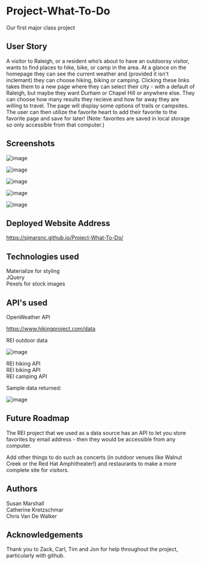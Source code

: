 # Project-What-To-Do
Our first major class project

## User Story

A visitor to Raleigh, or a resident who’s about to have an outdoorsy visitor, wants to find places to hike, bike, or camp in the area. At a glance on the homepage they can see the current weather and (provided it isn't inclemant) they can choose hiking, biking or camping. Clicking these links takes them to a new page where they can select their city - with a default of Raleigh, but maybe they want Durham or Chapel Hill or anywhere else. They can choose how many results they recieve and how far away they are willing to travel. The page will display some options of trails or campsites. The user can then utilize the favorite heart to add their favorite to the favorite page and save for later! (Note: favorites are saved in local storage so only accessible from that computer.)

## Screenshots

![image](https://user-images.githubusercontent.com/12642091/71767539-2879ae00-2edb-11ea-97fc-a21795b53431.png)

![image](https://user-images.githubusercontent.com/12642091/71767438-70e49c00-2eda-11ea-82f3-8d5e326c39e0.png)

![image](https://user-images.githubusercontent.com/12642091/71767449-7d68f480-2eda-11ea-904c-0b870e9cd6d3.png)

![image](https://user-images.githubusercontent.com/12642091/71767457-89ed4d00-2eda-11ea-9717-ac7ba3d9b9cf.png)

![image](https://user-images.githubusercontent.com/12642091/71767434-67f3ca80-2eda-11ea-8137-fd8d25d30cd9.png)

## Deployed Website Address

https://sjmarsnc.github.io/Project-What-To-Do/

## Technologies used

Materialize for styling <br>
JQuery <br>
Pexels for stock images

## API's used 

OpenWeather API <br>

https://www.hikingproject.com/data 

REI outdoor data <br> 

![image](https://user-images.githubusercontent.com/12642091/71767433-60ccbc80-2eda-11ea-9222-3f25ad1e095a.png)

REI hiking API <br>
REI biking API <br>
REI camping API

Sample data returned: 

![image](https://user-images.githubusercontent.com/12642091/71767452-82c63f00-2eda-11ea-8057-2853a22ad1cc.png)


## Future Roadmap

The REI project that we used as a data source has an API to let you store favorites by email address - then they would be accessible from any computer. <br>

Add other things to do such as concerts (in outdoor venues like Walnut Creek or the Red Hat Amphitheater!) and restaurants to make a more complete site for visitors.


## Authors
Susan Marshall <br>
Catherine Kretzschmar <br>
Chris Van De Walker

## Acknowledgements

Thank you to Zack, Carl, Tim and Jon for help throughout the project, particularly with github.

